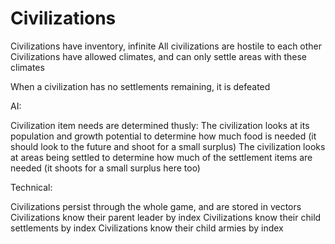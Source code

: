 # Civilizations

Civilizations have inventory, infinite
All civilizations are hostile to each other
Civilizations have allowed climates, and can only settle areas with these climates

When a civilization has no settlements remaining, it is defeated

AI:

Civilization item needs are determined thusly:
The civilization looks at its population and growth potential to determine how much food is needed
(it should look to the future and shoot for a small surplus)
The civilization looks at areas being settled to determine how much of the settlement items are needed
(it shoots for a small surplus here too)

Technical:

Civilizations persist through the whole game, and are stored in vectors
Civilizations know their parent leader by index
Civilizations know their child settlements by index
Civilizations know their child armies by index
